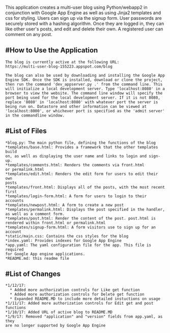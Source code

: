 This application creates a multi-user blog using Python/webapp2 in 
conjunction with Google App Engine as well as using Jinja2 templates and 
css for styling. Users can sign up via the signup form. User passwords are 
securely stored with a hashing algorithm. Once they are logged in, they can 
like other user's posts, and edit and delete their own. A registered user can 
comment on any post. 

#How to Use the Application
---------------------------

	The blog is currently active at the following URL:
	https://multi-user-blog-155223.appspot.com/blog

	The blog can also be used by downloading and installing the Google App 
	Engine SDK. Once the SDK is installed, download or clone the project, 
	then run the command 'dev_appserver.py .' from the command line. This 
	will initialize a local development server. Type 'localhost:8080' in a 
	browser to view the website. The command line window will specify the 
	port being used for the local development server. If it is not 8080, 
	replace '8080' in 'localhost:8080' with whatever port the server is 
	being run on. Datastore and other information can be viewed at 
	'localhost:8000', or whichever port is specified as the 'admit server' 
	in the commandline window.


#List of Files
--------------

	*blog.py: The main python file, defining the functions of the blog
	*templates/base.html: Provides a framework that the other templates build 
	on, as well as displaying the user name and links to login and sign-up.
	*templates/comments.html: Renders the comments via front.html 
	or permalink.html
	*templates/edit.html: Renders the edit form for users to edit their own 
	posts
	*templates/front.html: Displays all of the posts, with the most recent 
	first
	*templates/login-form.html: A form for users to login to their accounts
	*templates/newpost.html: A form to create a new post
	*templates/permalink.html: Displays the post specified in the handler, 
	as well as a comment form.
	*templates/post.html: Render the content of the post. post.html is 
	rendered within front.html or permalink.html
	*templates/signup-form.html: A form visitors use to sign up for an account
	*static/main.css: Contains the css styles for the blog
	*index.yaml: Provides indexes for Google App Engine
	*app.yaml: The yaml configuration file for the app. This file is required 
	for Google App engine applications.
	*README.md: this readme file

#List of Changes
----------------
	*1/12/17: 
	  * Added more authorization controls for Like get function
	  * Added more authorization controls for Delete get function
	  * Expanded README.MD to include more detailed instuctions on usage
	*1/11/17: Added more authorization controls for Edit get and post functions
	*1/10/17: Added URL of active blog to README.MD
	*1/9/17: Removed "application" and "version" fields from app.yaml, as they
	are no longer supported by Google App Engine